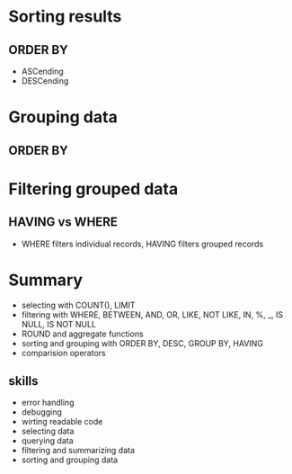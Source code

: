 # Sorting results
## ORDER BY
- ASCending
- DESCending

# Grouping data
## ORDER BY

# Filtering grouped data
## HAVING vs WHERE
- WHERE filters individual records, HAVING filters grouped records

# Summary
- selecting with COUNT(), LIMIT
- filtering with WHERE, BETWEEN, AND, OR, LIKE, NOT LIKE, IN, %, _, IS NULL, IS NOT NULL
- ROUND and aggregate functions
- sorting and grouping with ORDER BY, DESC, GROUP BY, HAVING
- comparision operators

## skills
- error handling
- debugging
- wirting readable code
- selecting data
- querying data
- filtering and summarizing data
- sorting and grouping data
